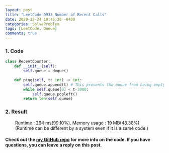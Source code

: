 ```yaml
---
layout: post
title: "LeetCode 0933 Number of Recent Calls"
date: 2020-12-24 10:46:28 -0400
categories: SolveProblem
tags: [LeetCode, Queue]
comments: true
---
```


### 1. Code
```python
class RecentCounter:
    def __init__(self):
        self.queue = deque()

    def ping(self, t: int) -> int:
        self.queue.append(t) # This prevents the queue from being empty
        while self.queue[0] < t-3000:
            self.queue.popleft()
        return len(self.queue)
```

### 2. Result
&nbsp;&nbsp;&nbsp;&nbsp;&nbsp;&nbsp;&nbsp;&nbsp;Runtime : 264 ms(99.10%), Memory usage : 19 MB(48.38%)  
&nbsp;&nbsp;&nbsp;&nbsp;&nbsp;&nbsp;&nbsp;&nbsp;(Runtime can be different by a system even if it is a same code.)

#### Check out the [my GitHub repo][hyuk-gh] for more info on the code. If you have questions, you can leave a reply on this post.
[hyuk-gh]: https://github.com/dlgur1994/StudyAlgorithms
